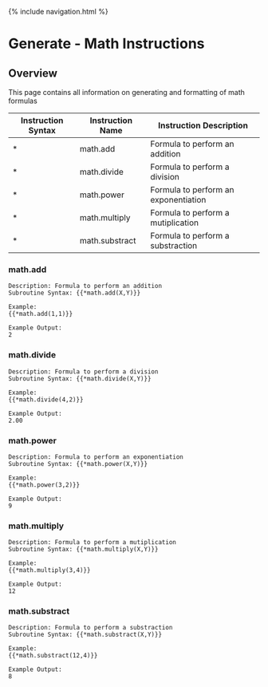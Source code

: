 {% include navigation.html %}

# Generate - Math Instructions
## Overview
This page contains all information on generating and formatting of math formulas

|Instruction Syntax| Instruction Name| Instruction Description|
|------------------|-----------------|------------------------|
|* |math.add|Formula to perform an addition|
|* |math.divide|Formula to perform a division|
|* |math.power|Formula to perform an exponentiation|
|* |math.multiply|Formula to perform a mutiplication|
|* |math.substract|Formula to perform a substraction|


### math.add
```
Description: Formula to perform an addition
Subroutine Syntax: {{*math.add(X,Y)}}

Example:
{{*math.add(1,1)}}

Example Output:
2
```
### math.divide
```
Description: Formula to perform a division
Subroutine Syntax: {{*math.divide(X,Y)}}

Example:
{{*math.divide(4,2)}}

Example Output:
2.00
```
### math.power
```
Description: Formula to perform an exponentiation
Subroutine Syntax: {{*math.power(X,Y)}}

Example:
{{*math.power(3,2)}}

Example Output:
9
```
### math.multiply
```
Description: Formula to perform a mutiplication
Subroutine Syntax: {{*math.multiply(X,Y)}}

Example:
{{*math.multiply(3,4)}}

Example Output:
12
```
### math.substract
```
Description: Formula to perform a substraction
Subroutine Syntax: {{*math.substract(X,Y)}}

Example:
{{*math.substract(12,4)}}

Example Output:
8
```
